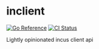 # inclient

[![Go Reference](https://pkg.go.dev/badge/github.com/bketelsen/inclient.svg)](https://pkg.go.dev/github.com/bketelsen/inclient)
[![CI Status](https://github.com/bketelsen/inclient/actions/workflows/go.yml/badge.svg)](https://github.com/bketelsen/inclient/actions/workflows/go.yml)

Lightly opinionated incus client api
